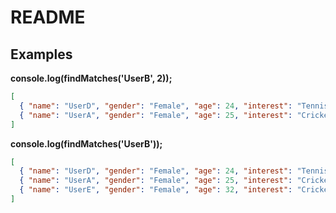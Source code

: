 # README

## Examples

**console.log(findMatches('UserB', 2));**

```json
[
  { "name": "UserD", "gender": "Female", "age": 24, "interest": "Tennis, Football, Badminton" },
  { "name": "UserA", "gender": "Female", "age": 25, "interest": "Cricket" }
]
```

**console.log(findMatches('UserB'));**

```json
[
  { "name": "UserD", "gender": "Female", "age": 24, "interest": "Tennis, Football, Badminton" },
  { "name": "UserA", "gender": "Female", "age": 25, "interest": "Cricket" },
  { "name": "UserE", "gender": "Female", "age": 32, "interest": "Cricket, Football, Movies, Badminton" }
]
```
